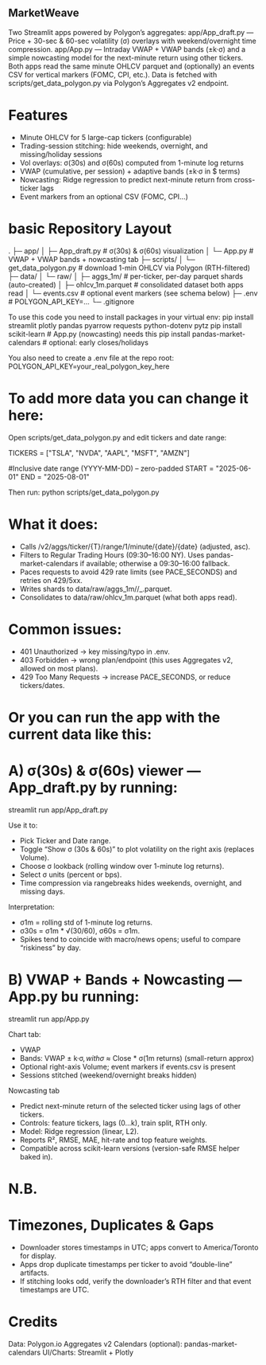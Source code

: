 ## MarketWeave
Two Streamlit apps powered by Polygon’s aggregates:
app/App_draft.py — Price + 30-sec & 60-sec volatility (σ) overlays with weekend/overnight time compression.
app/App.py — Intraday VWAP + VWAP bands (±k·σ) and a simple nowcasting model for the next-minute return using other tickers.
Both apps read the same minute OHLCV parquet and (optionally) an events CSV for vertical markers (FOMC, CPI, etc.).
Data is fetched with scripts/get_data_polygon.py via Polygon’s Aggregates v2 endpoint.

# Features
- Minute OHLCV for 5 large-cap tickers (configurable)
- Trading-session stitching: hide weekends, overnight, and missing/holiday sessions
- Vol overlays: σ(30s) and σ(60s) computed from 1-minute log returns
- VWAP (cumulative, per session) + adaptive bands (±k·σ in $ terms)
- Nowcasting: Ridge regression to predict next-minute return from cross-ticker lags
- Event markers from an optional CSV (FOMC, CPI…)



# basic Repository Layout
.
├─ app/
│  ├─ App_draft.py              # σ(30s) & σ(60s) visualization
│  └─ App.py                    # VWAP + VWAP bands + nowcasting tab
├─ scripts/
│  └─ get_data_polygon.py       # download 1-min OHLCV via Polygon (RTH-filtered)
├─ data/
│  └─ raw/
│     ├─ aggs_1m/               # per-ticker, per-day parquet shards (auto-created)
│     ├─ ohlcv_1m.parquet       # consolidated dataset both apps read
│     └─ events.csv             # optional event markers (see schema below)
├─ .env                         # POLYGON_API_KEY=...
└─ .gitignore


To use this code you need to install packages in your virtual env:
pip install streamlit plotly pandas pyarrow requests python-dotenv pytz
pip install scikit-learn                # App.py (nowcasting) needs this
pip install pandas-market-calendars     # optional: early closes/holidays

You also need to create a .env file at the repo root:
POLYGON_API_KEY=your_real_polygon_key_here


# To add more data you can change it here:
Open scripts/get_data_polygon.py and edit tickers and date range:

TICKERS = ["TSLA", "NVDA", "AAPL", "MSFT", "AMZN"]

#Inclusive date range (YYYY-MM-DD) – zero-padded
START = "2025-06-01"
END   = "2025-08-01"

Then run: python scripts/get_data_polygon.py

# What it does:
- Calls /v2/aggs/ticker/{T}/range/1/minute/{date}/{date} (adjusted, asc).
- Filters to Regular Trading Hours (09:30–16:00 NY). Uses pandas-market-calendars if available; otherwise a 09:30–16:00 fallback.
- Paces requests to avoid 429 rate limits (see PACE_SECONDS) and retries on 429/5xx.
- Writes shards to data/raw/aggs_1m/<T>/<T>_<YYYY-MM-DD>.parquet.
- Consolidates to data/raw/ohlcv_1m.parquet (what both apps read).

# Common issues:
- 401 Unauthorized → key missing/typo in .env.
- 403 Forbidden → wrong plan/endpoint (this uses Aggregates v2, allowed on most plans).
- 429 Too Many Requests → increase PACE_SECONDS, or reduce tickers/dates.


# Or you can run the app with the current data like this:

# A) σ(30s) & σ(60s) viewer — App_draft.py by running:
streamlit run app/App_draft.py

Use it to:
- Pick Ticker and Date range.
- Toggle “Show σ (30s & 60s)” to plot volatility on the right axis (replaces Volume).
- Choose σ lookback (rolling window over 1-minute log returns).
- Select σ units (percent or bps).
- Time compression via rangebreaks hides weekends, overnight, and missing days.

Interpretation:
- σ1m = rolling std of 1-minute log returns.
- σ30s = σ1m * √(30/60), σ60s = σ1m.
- Spikes tend to coincide with macro/news opens; useful to compare “riskiness” by day.

# B) VWAP + Bands + Nowcasting — App.py bu running:
streamlit run app/App.py

Chart tab:
- VWAP 
- Bands: VWAP ± k·σ$, with σ$ ≈ Close * σ(1m returns) (small-return approx)
- Optional right-axis Volume; event markers if events.csv is present
- Sessions stitched (weekend/overnight breaks hidden)

Nowcasting tab
- Predict next-minute return of the selected ticker using lags of other tickers.
- Controls: feature tickers, lags (0…k), train split, RTH only.
- Model: Ridge regression (linear, L2).
- Reports R², RMSE, MAE, hit-rate and top feature weights.
- Compatible across scikit-learn versions (version-safe RMSE helper baked in).


# N.B.
# Timezones, Duplicates & Gaps
- Downloader stores timestamps in UTC; apps convert to America/Toronto for display.
- Apps drop duplicate timestamps per ticker to avoid “double-line” artifacts.
- If stitching looks odd, verify the downloader’s RTH filter and that event timestamps are UTC.

# Credits
Data: Polygon.io Aggregates v2
Calendars (optional): pandas-market-calendars
UI/Charts: Streamlit + Plotly